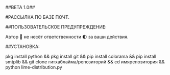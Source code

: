 ##BETA 1.0##

#РАССЫЛКА ПО БАЗЕ ПОЧТ.

##ПОЛЬЗОВАТЕЛЬСКОЕ ПРЕДУПРЕЖДЕНИЕ:

Автор 📕 не несёт ответственности 🌓 за ваши действия.

##УСТАНОВКА:

pkg install python && pkg install git && pip install colorama && pip install smtplib && git clone гитхаблайма/репозиторий && cd имярепозитория && python lime-distribution.py
